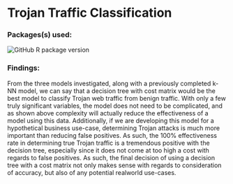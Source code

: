 # Trojan Traffic Classification

### Packages(s) used:
![GitHub R package version](https://img.shields.io/github/r-package/v/bips-hb/neuralnet)

### Findings: 
From the three models investigated, along with a previously completed k-NN model, we can say that a decision tree with cost matrix would be the best model to classify Trojan web traffic from benign traffic. With only a few truly significant variables, the model does not need to be complicated, and as shown above complexity will actually reduce the effectiveness of a model using this data. Additionally, if we are developing this model for a hypothetical business use-case, determining Trojan attacks is much more important than reducing false positives. As such, the 100% effectiveness rate in determining true Trojan traffic is a tremendous positive with the decision tree, especially since it does not come at too high a cost with regards to false positives. As such, the final decision of using a decision tree with a cost matrix not only makes sense with regards to consideration of accuracy, but also of any potential realworld use-cases. 

